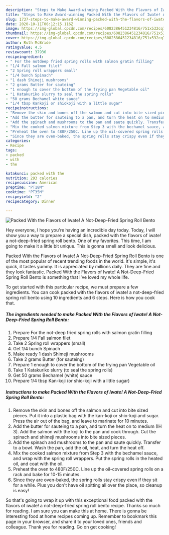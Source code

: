 ```yaml
---
description: "Steps to Make Award-winning Packed With the Flavors of Iwate! A Not-Deep-Fried Spring Roll Bento"
title: "Steps to Make Award-winning Packed With the Flavors of Iwate! A Not-Deep-Fried Spring Roll Bento"
slug: 1737-steps-to-make-award-winning-packed-with-the-flavors-of-iwate-a-not-deep-fried-spring-roll-bento
date: 2020-10-11T06:12:15.116Z
image: https://img-global.cpcdn.com/recipes/6082386451234816/751x532cq70/packed-with-the-flavors-of-iwate-a-not-deep-fried-spring-roll-bento-recipe-main-photo.jpg
thumbnail: https://img-global.cpcdn.com/recipes/6082386451234816/751x532cq70/packed-with-the-flavors-of-iwate-a-not-deep-fried-spring-roll-bento-recipe-main-photo.jpg
cover: https://img-global.cpcdn.com/recipes/6082386451234816/751x532cq70/packed-with-the-flavors-of-iwate-a-not-deep-fried-spring-roll-bento-recipe-main-photo.jpg
author: Ruth McBride
ratingvalue: 4.5
reviewcount: 37936
recipeingredient:
- " For the notdeep fried spring rolls with salmon gratin filling"
- "1/4 Fall salmon filet"
- "2 Spring roll wrappers small"
- "1/4 bunch Spinach"
- "1 dash Shimeji mushrooms"
- "2 grams Butter for sauteing"
- "1 enough to cover the bottom of the frying pan Vegetable oil"
- "1 Katakuriko slurry to seal the spring rolls"
- "50 grams Bechamel white sauce"
- "1/4 tbsp Kankoji or shiokoji with a little sugar"
recipeinstructions:
- "Remove the skin and bones off the salmon and cut into bite sized pieces. Put it into a plastic bag with the kan-koji or shio-koji and sugar. Press the air out of the bag, and leave to marinate for 10 minutes."
- "Add the butter for sauteing to a pan, and turn the heat on to medium (IH 3). Add the salmon with the koji to the pan and cook through. Cut the spinach and shimeji mushrooms into bite sized pieces."
- "Add the spinach and mushrooms to the pan and saute quickly. Transfer to a bowl. Wash the pan, add the oil, heat, and turn the heat off."
- "Mix the cooked salmon mixture from Step 3 with the bechamel sauce, and wrap with the spring roll wrappers. Put the spring rolls in the heated oil, and coat with the oil."
- "Preheat the oven to 480F/250C. Line up the oil-covered spring rolls on a rack and bake for 10-15 minutes."
- "Since they are oven-baked, the spring rolls stay crispy even if they sit for a while. Plus you don&#39;t have oil spitting all over the place, so cleanup is easy!"
categories:
- Recipe
tags:
- packed
- with
- the

katakunci: packed with the 
nutrition: 293 calories
recipecuisine: American
preptime: "PT18M"
cooktime: "PT35M"
recipeyield: "2"
recipecategory: Dinner

---
```



![Packed With the Flavors of Iwate! A Not-Deep-Fried Spring Roll Bento](https://img-global.cpcdn.com/recipes/6082386451234816/751x532cq70/packed-with-the-flavors-of-iwate-a-not-deep-fried-spring-roll-bento-recipe-main-photo.jpg)

Hey everyone, I hope you're having an incredible day today. Today, I will show you a way to prepare a special dish, packed with the flavors of iwate! a not-deep-fried spring roll bento. One of my favorites. This time, I am going to make it a little bit unique. This is gonna smell and look delicious.



Packed With the Flavors of Iwate! A Not-Deep-Fried Spring Roll Bento is one of the most popular of recent trending foods in the world. It's simple, it's quick, it tastes yummy. It is appreciated by millions daily. They are fine and they look fantastic. Packed With the Flavors of Iwate! A Not-Deep-Fried Spring Roll Bento is something that I've loved my whole life.


To get started with this particular recipe, we must prepare a few ingredients. You can cook packed with the flavors of iwate! a not-deep-fried spring roll bento using 10 ingredients and 6 steps. Here is how you cook that.

<!--inarticleads1-->

##### The ingredients needed to make Packed With the Flavors of Iwate! A Not-Deep-Fried Spring Roll Bento:

1. Prepare  For the not-deep fried spring rolls with salmon gratin filling
1. Prepare 1/4 Fall salmon filet
1. Take 2 Spring roll wrappers (small)
1. Get 1/4 bunch Spinach
1. Make ready 1 dash Shimeji mushrooms
1. Take 2 grams Butter (for sauteing)
1. Prepare 1 enough to cover the bottom of the frying pan Vegetable oil
1. Take 1 Katakuriko slurry (to seal the spring rolls)
1. Get 50 grams Bechamel (white) sauce
1. Prepare 1/4 tbsp Kan-koji (or shio-koji with a little sugar)




<!--inarticleads2-->

##### Instructions to make Packed With the Flavors of Iwate! A Not-Deep-Fried Spring Roll Bento:

1. Remove the skin and bones off the salmon and cut into bite sized pieces. Put it into a plastic bag with the kan-koji or shio-koji and sugar. Press the air out of the bag, and leave to marinate for 10 minutes.
1. Add the butter for sauteing to a pan, and turn the heat on to medium (IH 3). Add the salmon with the koji to the pan and cook through. Cut the spinach and shimeji mushrooms into bite sized pieces.
1. Add the spinach and mushrooms to the pan and saute quickly. Transfer to a bowl. Wash the pan, add the oil, heat, and turn the heat off.
1. Mix the cooked salmon mixture from Step 3 with the bechamel sauce, and wrap with the spring roll wrappers. Put the spring rolls in the heated oil, and coat with the oil.
1. Preheat the oven to 480F/250C. Line up the oil-covered spring rolls on a rack and bake for 10-15 minutes.
1. Since they are oven-baked, the spring rolls stay crispy even if they sit for a while. Plus you don&#39;t have oil spitting all over the place, so cleanup is easy!




So that's going to wrap it up with this exceptional food packed with the flavors of iwate! a not-deep-fried spring roll bento recipe. Thanks so much for reading. I am sure you can make this at home. There is gonna be interesting food at home recipes coming up. Remember to bookmark this page in your browser, and share it to your loved ones, friends and colleague. Thank you for reading. Go on get cooking!

